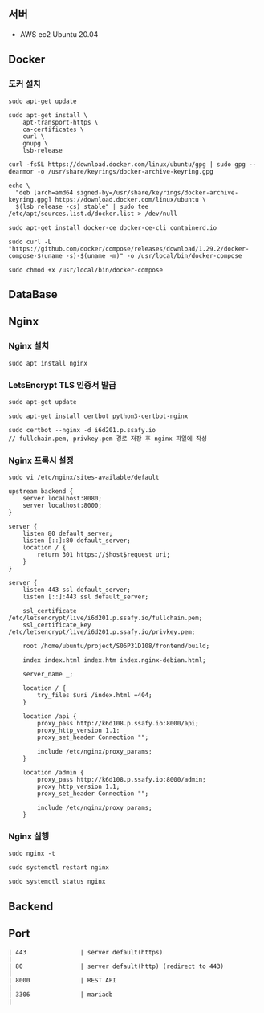 ## 서버

- AWS ec2 Ubuntu 20.04

## Docker

### 도커 설치

```
sudo apt-get update

sudo apt-get install \
    apt-transport-https \
    ca-certificates \
    curl \
    gnupg \
    lsb-release

curl -fsSL https://download.docker.com/linux/ubuntu/gpg | sudo gpg --dearmor -o /usr/share/keyrings/docker-archive-keyring.gpg

echo \
  "deb [arch=amd64 signed-by=/usr/share/keyrings/docker-archive-keyring.gpg] https://download.docker.com/linux/ubuntu \
  $(lsb_release -cs) stable" | sudo tee /etc/apt/sources.list.d/docker.list > /dev/null

sudo apt-get install docker-ce docker-ce-cli containerd.io

sudo curl -L "https://github.com/docker/compose/releases/download/1.29.2/docker-compose-$(uname -s)-$(uname -m)" -o /usr/local/bin/docker-compose

sudo chmod +x /usr/local/bin/docker-compose
```

## DataBase

## Nginx

### Nginx 설치

```
sudo apt install nginx
```

### LetsEncrypt TLS 인증서 발급

```
sudo apt-get update

sudo apt-get install certbot python3-certbot-nginx

sudo certbot --nginx -d i6d201.p.ssafy.io
// fullchain.pem, privkey.pem 경로 저장 후 nginx 파일에 작성
```

### Nginx 프록시 설정

```
sudo vi /etc/nginx/sites-available/default

upstream backend {
    server localhost:8080;
    server localhost:8000;
}

server {
    listen 80 default_server;
    listen [::]:80 default_server;
    location / {
        return 301 https://$host$request_uri;
    }
}

server {
    listen 443 ssl default_server;
    listen [::]:443 ssl default_server;

    ssl_certificate /etc/letsencrypt/live/i6d201.p.ssafy.io/fullchain.pem;
    ssl_certificate_key /etc/letsencrypt/live/i6d201.p.ssafy.io/privkey.pem;

    root /home/ubuntu/project/S06P31D108/frontend/build;

    index index.html index.htm index.nginx-debian.html;

    server_name _;

    location / {
        try_files $uri /index.html =404;
    }

    location /api {
        proxy_pass http://k6d108.p.ssafy.io:8000/api;
        proxy_http_version 1.1;
        proxy_set_header Connection "";

        include /etc/nginx/proxy_params;
    }

    location /admin {
        proxy_pass http://k6d108.p.ssafy.io:8000/admin;
        proxy_http_version 1.1;
        proxy_set_header Connection "";

        include /etc/nginx/proxy_params;
    }
```

### Nginx 실행

```
sudo nginx -t

sudo systemctl restart nginx

sudo systemctl status nginx
```

## Backend

## Port

    | 443               | server default(https)                                        |
    | 80                | server default(http) (redirect to 443)                       |
    | 8000              | REST API                                                     |
    | 3306              | mariadb                                                       |
